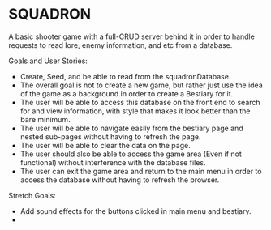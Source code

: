 # SQUADRON
A basic shooter game with a full-CRUD server behind it in order to handle requests to read lore, enemy information, and etc from a database.

Goals and User Stories:
- Create, Seed, and be able to read from the squadronDatabase.
- The overall goal is not to create a new game, but rather just use the idea of the game as a background in order to create a Bestiary for it.
- The user will be able to access this database on the front end to search for and view information, with style that makes it look better than the bare minimum.
- The user will be able to navigate easily from the bestiary page and nested sub-pages without having to refresh the page.
- The user will be able to clear the data on the page. 
- The user should also be able to access the game area (Even if not functional) without interference with the database files.
- The user can exit the game area and return to the main menu in order to access the database without having to refresh the browser.


Stretch Goals:
- Add sound effects for the buttons clicked in main menu and bestiary.
- 